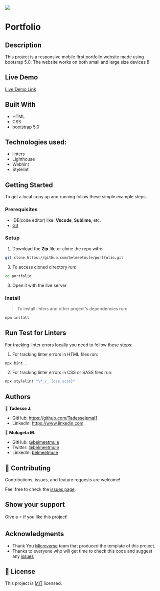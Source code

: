 
![](https://img.shields.io/badge/Microverse-blueviolet)


# Portfolio

## Description
This project is a responsive mobile first portfolio website made using bootsrap 5.0. The website works on both small and large size devices !!


## Live Demo

[Live Demo Link](https://tadessejemal1.github.io/Portfolio-bootsrap/)

## Built With

- HTML
- CSS
- bootstrap 5.0

## Technologies used: 
- linters
- Lighthouse
- Webhint
- Stylelint


## Getting Started


To get a local copy up and running follow these simple example steps.

### Prerequisites
- IDE(code editor) like: **Vscode**, **Sublime**, etc. 
- [Git](https://www.linode.com/docs/guides/how-to-install-git-on-linux-mac-and-windows/)

### Setup
1. Download the **Zip** file or clone the repo with:
```bash
git clone https://github.com/belmeetmule/portfolio.git
```
3. To access cloned directory run:
```bash
cd portfolio
```
3. Open it with the live server

### Install
> To install linters and other project's dependencies run:
```bash
npm install
```
## Run Test for Linters

For tracking linter errors locally you need to follow these steps:

1. For tracking linter errors in HTML files run:
```bash 
npx hint .
```

2. For tracking linter errors in CSS or SASS files run:

```bash
npx stylelint "\*_/_.{css,scss}"
```

## Authors

👤 **Tadesse J.**
  - GitHub: https://github.com/Tadessejemal1 
  - LinkedIn: https://www.linkedin.com

👤 **Mulugeta M.**
- GitHub: [@belmeetmule](https://github.com/belmeetmule)
- Twitter: [@belmeetmule](https://twitter.com/belmeetmule)
- LinkedIn: [belmeetmule](https://linkedin.com/in/belmeetmule)


## 🤝 Contributing

Contributions, issues, and feature requests are welcome!

Feel free to check the [issues page](https://github.com/tadessejemal1/portfolio/issues).

## Show your support

Give a ⭐️ if you like this project!

## Acknowledgments

- Thank You [Microverse](www.microverse.org) team that produced the template of this project.
- Thanks to everyone who will get time to check this code and suggest any [issues](https://github.com/tadessejemal1/portfolio-bootstrap/issues)

## 📝 License

This project is [MIT](./MIT.md) licensed.